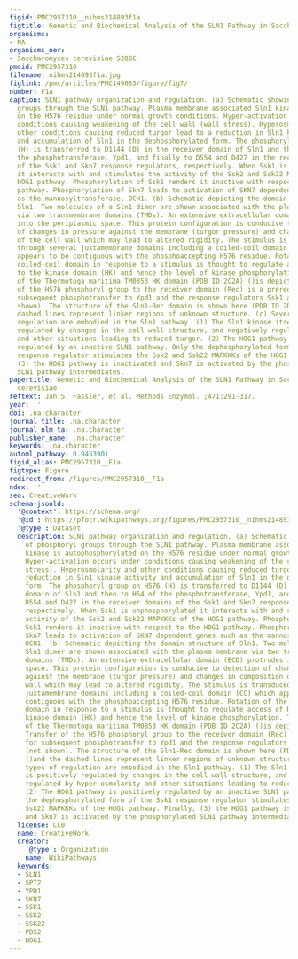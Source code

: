 ```yaml
---
figid: PMC2957310__nihms214893f1a
figtitle: Genetic and Biochemical Analysis of the SLN1 Pathway in Saccharomyces cerevisiae
organisms:
- NA
organisms_ner:
- Saccharomyces cerevisiae S288C
pmcid: PMC2957310
filename: nihms214893f1a.jpg
figlink: /pmc/articles/PMC149053/figure/fig7/
number: F1a
caption: SLN1 pathway organization and regulation. (a) Schematic showing flow of phosphoryl
  groups through the SLN1 pathway. Plasma membrane associated Sln1 kinase is autophosphorylated
  on the H576 residue under normal growth conditions. Hyper-activation occurs under
  conditions causing weakening of the cell wall (wall stress). Hyperosmolarity and
  other conditions causing reduced turgor lead to a reduction in Sln1 kinase activity
  and accumulation of Sln1 in the dephosphorylated form. The phosphoryl group on H576
  (H) is transferred to D1144 (D) in the receiver domain of Sln1 and then to H64 of
  the phosphotransferase, Ypd1, and finally to D554 and D427 in the receiver domains
  of the Ssk1 and Skn7 response regulators, respectively. When Ssk1 is unphosphorylated
  it interacts with and stimulates the activity of the Ssk2 and Ssk22 MAPKKKs of the
  HOG1 pathway. Phosphorylation of Ssk1 renders it inactive with respect to the HOG1
  pathway. Phosphorylation of Skn7 leads to activation of SKN7 dependent genes such
  as the mannosyltransferase, OCH1. (b) Schematic depicting the domain structure of
  Sln1. Two molecules of a Sln1 dimer are shown associated with the plasma membrane
  via two transmembrane domains (TMDs). An extensive extracellular domain (ECD) protrudes
  into the periplasmic space. This protein configuration is conducive to detection
  of changes in pressure against the membrane (turgor pressure) and changes in composition
  of the cell wall which may lead to altered rigidity. The stimulus is transduced
  through several juxtamembrane domains including a coiled-coil domain (CC) which
  appears to be contiguous with the phosphoaccepting H576 residue. Rotation of the
  coiled-coil domain in response to a stimulus is thought to regulate access of H576
  to the kinase domain (HK) and hence the level of kinase phosphorylation. The structure
  of the Thermotoga maritima TM0853 HK domain (PDB ID 2C2A) ()is depicted here. Transfer
  of the H576 phosphoryl group to the receiver domain (Rec) is a prerequisite for
  subsequent phosphotransfer to Ypd1 and the response regulators Ssk1 and Skn7 (not
  shown). The structure of the Sln1-Rec domain is shown here (PDB ID 2R25) ()and the
  dashed lines represent linker regions of unknown structure. (c) Several types of
  regulation are embodied in the Sln1 pathway. (1) The Sln1 kinase itself is positively
  regulated by changes in the cell wall structure, and negatively regulated by hyper-osmolarity
  and other situations leading to reduced turgor. (2) The HOG1 pathway is positively
  regulated by an inactive SLN1 pathway. Only the dephosphorylated form of the Ssk1
  response regulator stimulates the Ssk2 and Ssk22 MAPKKKs of the HOG1 pathway. Finally,
  (3) the HOG1 pathway is inactivated and Skn7 is activated by the phosphorylated
  SLN1 pathway intermediates.
papertitle: Genetic and Biochemical Analysis of the SLN1 Pathway in Saccharomyces
  cerevisiae.
reftext: Jan S. Fassler, et al. Methods Enzymol. ;471:291-317.
year: ''
doi: .na.character
journal_title: .na.character
journal_nlm_ta: .na.character
publisher_name: .na.character
keywords: .na.character
automl_pathway: 0.9453901
figid_alias: PMC2957310__F1a
figtype: Figure
redirect_from: /figures/PMC2957310__F1a
ndex: ''
seo: CreativeWork
schema-jsonld:
  '@context': https://schema.org/
  '@id': https://pfocr.wikipathways.org/figures/PMC2957310__nihms214893f1a.html
  '@type': Dataset
  description: SLN1 pathway organization and regulation. (a) Schematic showing flow
    of phosphoryl groups through the SLN1 pathway. Plasma membrane associated Sln1
    kinase is autophosphorylated on the H576 residue under normal growth conditions.
    Hyper-activation occurs under conditions causing weakening of the cell wall (wall
    stress). Hyperosmolarity and other conditions causing reduced turgor lead to a
    reduction in Sln1 kinase activity and accumulation of Sln1 in the dephosphorylated
    form. The phosphoryl group on H576 (H) is transferred to D1144 (D) in the receiver
    domain of Sln1 and then to H64 of the phosphotransferase, Ypd1, and finally to
    D554 and D427 in the receiver domains of the Ssk1 and Skn7 response regulators,
    respectively. When Ssk1 is unphosphorylated it interacts with and stimulates the
    activity of the Ssk2 and Ssk22 MAPKKKs of the HOG1 pathway. Phosphorylation of
    Ssk1 renders it inactive with respect to the HOG1 pathway. Phosphorylation of
    Skn7 leads to activation of SKN7 dependent genes such as the mannosyltransferase,
    OCH1. (b) Schematic depicting the domain structure of Sln1. Two molecules of a
    Sln1 dimer are shown associated with the plasma membrane via two transmembrane
    domains (TMDs). An extensive extracellular domain (ECD) protrudes into the periplasmic
    space. This protein configuration is conducive to detection of changes in pressure
    against the membrane (turgor pressure) and changes in composition of the cell
    wall which may lead to altered rigidity. The stimulus is transduced through several
    juxtamembrane domains including a coiled-coil domain (CC) which appears to be
    contiguous with the phosphoaccepting H576 residue. Rotation of the coiled-coil
    domain in response to a stimulus is thought to regulate access of H576 to the
    kinase domain (HK) and hence the level of kinase phosphorylation. The structure
    of the Thermotoga maritima TM0853 HK domain (PDB ID 2C2A) ()is depicted here.
    Transfer of the H576 phosphoryl group to the receiver domain (Rec) is a prerequisite
    for subsequent phosphotransfer to Ypd1 and the response regulators Ssk1 and Skn7
    (not shown). The structure of the Sln1-Rec domain is shown here (PDB ID 2R25)
    ()and the dashed lines represent linker regions of unknown structure. (c) Several
    types of regulation are embodied in the Sln1 pathway. (1) The Sln1 kinase itself
    is positively regulated by changes in the cell wall structure, and negatively
    regulated by hyper-osmolarity and other situations leading to reduced turgor.
    (2) The HOG1 pathway is positively regulated by an inactive SLN1 pathway. Only
    the dephosphorylated form of the Ssk1 response regulator stimulates the Ssk2 and
    Ssk22 MAPKKKs of the HOG1 pathway. Finally, (3) the HOG1 pathway is inactivated
    and Skn7 is activated by the phosphorylated SLN1 pathway intermediates.
  license: CC0
  name: CreativeWork
  creator:
    '@type': Organization
    name: WikiPathways
  keywords:
  - SLN1
  - SPT2
  - YPD1
  - SKN7
  - SSK1
  - SSK2
  - SSK22
  - PBS2
  - HOG1
---
```

